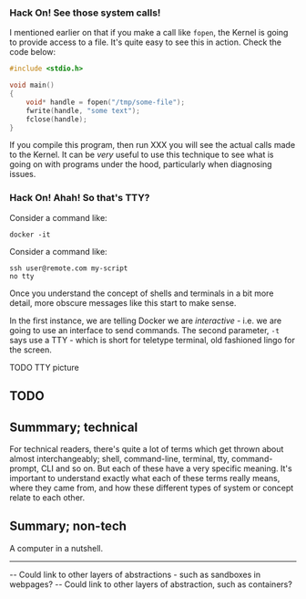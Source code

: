### Hack On! See those system calls!

I mentioned earlier on that if you make a call like `fopen`, the Kernel is going to provide access to a file. It's quite easy to see this in action. Check the code below:

```c
#include <stdio.h>

void main()
{
    void* handle = fopen("/tmp/some-file");
    fwrite(handle, "some text");
    fclose(handle);
}
```

If you compile this program, then run XXX you will see the actual calls made to the Kernel. It can be _very_ useful to use this technique to see what is going on with programs under the hood, particularly when diagnosing issues.


### Hack On! Ahah! So that's TTY?

Consider a command like:

```
docker -it
```

Consider a command like:

```
ssh user@remote.com my-script
no tty
```

Once you understand the concept of shells and terminals in a bit more detail, more obscure messages like this start to make sense.

In the first instance, we are telling Docker we are *interactive* - i.e. we are going to use an interface to send commands. The second parameter, `-t` says use a TTY - which is short for teletype terminal, old fashioned lingo for the screen.

TODO TTY picture

## TODO

## Summmary; technical

For technical readers, there's quite a lot of terms which get thrown about almost interchangeably; shell, command-line, terminal, tty, command-prompt, CLI and so on. But each of these have a very specific meaning. It's important to understand exactly what each of these terms really means, where they came from, and how these different types of system or concept relate to each other.

## Summary; non-tech

A computer in a nutshell.

---

-- Could link to other layers of abstractions - such as sandboxes in webpages?
-- Could link to other layers of abstraction, such as containers?
